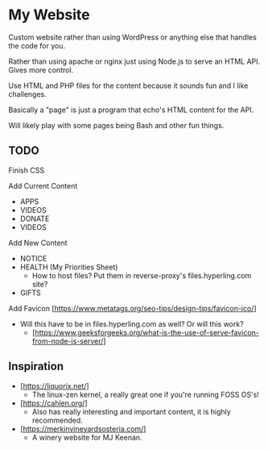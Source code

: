 # My Website
Custom website rather than using WordPress or anything else that handles the code for you.

Rather than using apache or nginx just using Node.js to serve an HTML API. Gives more control.

Use HTML and PHP files for the content because it sounds fun and I like challenges.

Basically a "page" is just a program that echo's HTML content for the API.

Will likely play with some pages being Bash and other fun things.

## TODO
Finish CSS

Add Current Content
- APPS
- VIDEOS
- DONATE
- VIDEOS

Add New Content
- NOTICE
- HEALTH (My Priorities Sheet)
	- How to host files? Put them in reverse-proxy's files.hyperling.com site?
- GIFTS

Add Favicon
[https://www.metatags.org/seo-tips/design-tips/favicon-ico/]
- Will this have to be in files.hyperling.com as well? Or will this work?
	- [https://www.geeksforgeeks.org/what-is-the-use-of-serve-favicon-from-node-js-server/]

## Inspiration
- [https://liquorix.net/]
  - The linux-zen kernel, a really great one if you're running FOSS OS's!
- [https://cahlen.org/]
  - Also has really interesting and important content, it is highly recommended.
- [https://merkinvineyardsosteria.com/]
  - A winery website for MJ Keenan.